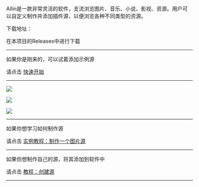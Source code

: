 
Allin是一款非常灵活的软件，支流浏览图片、音乐、小说、影视、资源。用户可以自定义制作并添加插件源，以便浏览各种不同类型的资源。

下载地址：

在本项目的Releases中进行下载

---

如果你是刚来的，可以试着添加示例源

请点击 [快速开始](https://github.com/cuifengcn/allin-browser/wiki/%E5%BF%AB%E9%80%9F%E5%BC%80%E5%A7%8B)

---


![](https://files.mdnice.com/user/38310/5e1f63ab-d625-4077-bb7d-327d521d900c.png)


![](https://files.mdnice.com/user/38310/21839605-c545-477c-91ed-b6a9d17d7d84.png)


![](https://files.mdnice.com/user/38310/41a479c4-5a1a-4ae1-9164-8a3db49cd8df.png)


---

如果你想学习如何制作源

请点击 [实例教程：制作一个图片源](https://github.com/cuifengcn/allin-browser/wiki/%E5%AE%9E%E4%BE%8B%E6%95%99%E7%A8%8B%EF%BC%9A%E5%88%B6%E4%BD%9C%E4%B8%80%E4%B8%AA%E5%9B%BE%E7%89%87%E6%BA%90)

---

如果你想制作自己的源，将其添加到软件中

请点击 [教程：创建源](https://github.com/cuifengcn/allin-browser/wiki/%E6%95%99%E7%A8%8B%EF%BC%9A%E5%88%9B%E5%BB%BA%E6%BA%90)

---



